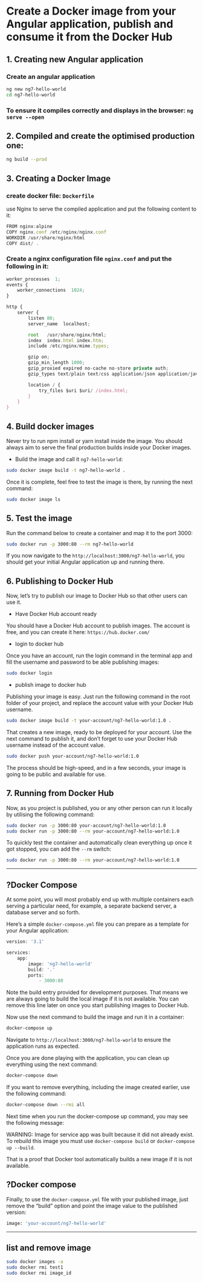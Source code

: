# Create a Docker image from your Angular application, publish and consume it from the Docker Hub

## 1. Creating new Angular application

### Create an angular application

```bash
ng new ng7-hello-world
cd ng7-hello-world
```

### To ensure it compiles correctly and displays in the browser: `ng serve --open`

## 2. Compiled and create the optimised production one:

```bash
ng build --prod
```

## 3. Creating a Docker Image

### create docker file: `Dockerfile`

use Nginx to serve the compiled application and put the following content to it:

```js
FROM nginx:alpine
COPY nginx.conf /etc/nginx/nginx.conf
WORKDIR /usr/share/nginx/html
COPY dist/ .
```

### Create a nginx configuration file `nginx.conf` and put the following in it:

```js
worker_processes  1;
events {
    worker_connections  1024;
}

http {
    server {
        listen 80;
        server_name  localhost;

        root   /usr/share/nginx/html;
        index  index.html index.htm;
        include /etc/nginx/mime.types;

        gzip on;
        gzip_min_length 1000;
        gzip_proxied expired no-cache no-store private auth;
        gzip_types text/plain text/css application/json application/javascript application/x-javascript text/xml application/xml application/xml+rss text/javascript;

        location / {
            try_files $uri $uri/ /index.html;
        }
    }
}
```

## 4. Build docker images

Never try to run npm install or yarn install inside the image. You should always aim to serve the final production builds inside your Docker images.

- Build the image and call it `ng7-hello-world`:

```bash
sudo docker image build -t ng7-hello-world .
```

Once it is complete, feel free to test the image is there, by running the next command:
```bash
sudo docker image ls
```

## 5. Test the image

Run the command below to create a container and map it to the port 3000:

```bash
sudo docker run -p 3000:80 --rm ng7-hello-world
```

If you now navigate to the `http://localhost:3000/ng7-hello-world`, you should get your initial Angular application up and running there.

## 6. Publishing to Docker Hub

Now, let’s try to publish our image to Docker Hub so that other users can use it.

- Have Docker Hub account ready

You should have a Docker Hub account to publish images. The account is free, and you can create it here: `https://hub.docker.com/`

- login to docker hub

Once you have an account, run the login command in the terminal app and fill the username and password to be able publishing images:

```bash
sudo docker login
```

- publish image to docker hub

Publishing your image is easy. Just run the following command in the root folder of your project, and replace the account value with your Docker Hub username.

```bash
sudo docker image build -t your-account/ng7-hello-world:1.0 .
```

That creates a new image, ready to be deployed for your account. Use the next command to publish it, and don’t forget to use your Docker Hub username instead of the account value.

```bash
sudo docker push your-account/ng7-hello-world:1.0
```

The process should be high-speed, and in a few seconds, your image is going to be public and available for use.

## 7. Running from Docker Hub

Now, as you project is published, you or any other person can run it locally by utilising the following command:

```bash
sudo docker run -p 3000:80 your-account/ng7-hello-world:1.0
sudo docker run -p 3000:80 --rm your-account/ng7-hello-world:1.0
```

To quickly test the container and automatically clean everything up once it got stopped, you can add the `--rm` switch:

```bash
sudo docker run -p 3000:80 --rm your-account/ng7-hello-world:1.0
```

---

## ?Docker Compose

At some point, you will most probably end up with multiple containers each serving a particular need, for example, a separate backend server, a database server and so forth.

Here’s a simple `docker-compose.yml` file you can prepare as a template for your Angular application:
```js
version: '3.1'

services:
    app:
        image: 'ng7-hello-world'
        build: '.'
        ports:
            - 3000:80
```

Note the build entry provided for development purposes.
That means we are always going to build the local image if it is not available.
You can remove this line later on once you start publishing images to Docker Hub.

Now use the next command to build the image and run it in a container:

```bash
docker-compose up
```

Navigate to `http://localhost:3000/ng7-hello-world` to ensure the application runs as expected.

Once you are done playing with the application, you can clean up everything using the next command:

```bash
docker-compose down
```

If you want to remove everything, including the image created earlier, use the following command:

```bash
docker-compose down --rmi all
```

Next time when you run the docker-compose up command, you may see the following message:

WARNING: Image for service app was built because it did not already exist. To rebuild this image you must use `docker-compose build` or `docker-compose up --build`.

That is a proof that Docker tool automatically builds a new image if it is not available.

## ?Docker compose

Finally, to use the `docker-compose.yml` file with your published image, just remove the “build” option and point the image value to the published version:

```bash
image: 'your-account/ng7-hello-world'
```

---

## list and remove image
```bash
sudo docker images -a
sudo docker rmi test1
sudo docker rmi image_id
```

